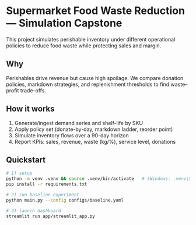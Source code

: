 # Supermarket Food Waste Reduction — Simulation Capstone

This project simulates perishable inventory under different operational policies to reduce food waste while protecting sales and margin.

## Why
Perishables drive revenue but cause high spoilage. We compare donation policies, markdown strategies, and replenishment thresholds to find waste–profit trade-offs.

## How it works
1) Generate/ingest demand series and shelf-life by SKU  
2) Apply policy set (donate-by-day, markdown ladder, reorder point)  
3) Simulate inventory flows over a 90-day horizon  
4) Report KPIs: sales, revenue, waste (kg/%), service level, donations

## Quickstart
```bash
# 1) setup
python -m venv .venv && source .venv/bin/activate   # (Windows: .venv\Scripts\activate)
pip install -r requirements.txt

# 2) run baseline experiment
python main.py --config configs/baseline.yaml

# 3) launch dashboard
streamlit run app/streamlit_app.py
